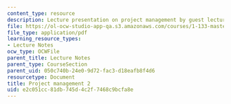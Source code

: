 ```yaml
---
content_type: resource
description: Lecture presentation on project management by guest lecturer Chu E. Ho.
file: https://ol-ocw-studio-app-qa.s3.amazonaws.com/courses/1-133-masters-of-engineering-concepts-of-engineering-practice-fall-2007/e2c051cc81db745d4c2f7468c9bcfa8e_lec_09.pdf
file_type: application/pdf
learning_resource_types:
- Lecture Notes
ocw_type: OCWFile
parent_title: Lecture Notes
parent_type: CourseSection
parent_uid: 050c740b-24e0-9d72-fac3-d18eafb8f4d6
resourcetype: Document
title: Project management 2
uid: e2c051cc-81db-745d-4c2f-7468c9bcfa8e
---
```

